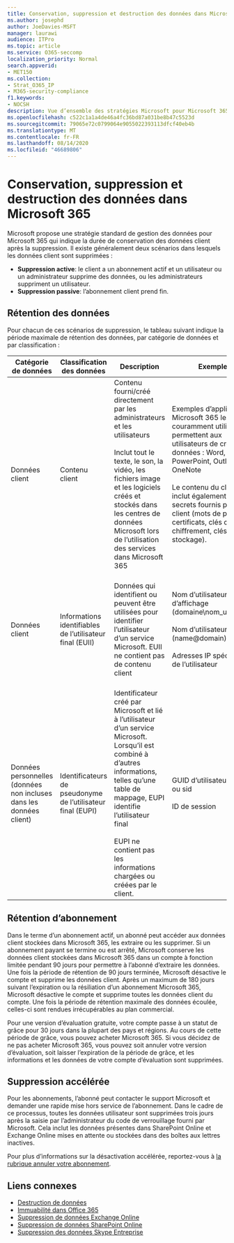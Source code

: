 ```yaml
---
title: Conservation, suppression et destruction des données dans Microsoft 365
ms.author: josephd
author: JoeDavies-MSFT
manager: laurawi
audience: ITPro
ms.topic: article
ms.service: O365-seccomp
localization_priority: Normal
search.appverid:
- MET150
ms.collection:
- Strat_O365_IP
- M365-security-compliance
f1.keywords:
- NOCSH
description: Vue d’ensemble des stratégies Microsoft pour Microsoft 365 concernant la rétention, la suppression et la destruction des données.
ms.openlocfilehash: c522c1a1a4de46a4fc36bd87a031be8b47c5523d
ms.sourcegitcommit: 79065e72c0799064e9055022393113dfcf40eb4b
ms.translationtype: MT
ms.contentlocale: fr-FR
ms.lasthandoff: 08/14/2020
ms.locfileid: "46689806"
---
```

# <a name="data-retention-deletion-and-destruction-in-microsoft-365"></a>Conservation, suppression et destruction des données dans Microsoft 365

Microsoft propose une stratégie standard de gestion des données pour Microsoft 365 qui indique la durée de conservation des données client après la suppression. Il existe généralement deux scénarios dans lesquels les données client sont supprimées :

- **Suppression active**: le client a un abonnement actif et un utilisateur ou un administrateur supprime des données, ou les administrateurs suppriment un utilisateur.
- **Suppression passive**: l’abonnement client prend fin.

## <a name="data-retention"></a>Rétention des données

Pour chacun de ces scénarios de suppression, le tableau suivant indique la période maximale de rétention des données, par catégorie de données et par classification :

| Catégorie de données | Classification des données | Description | Exemples | Période de rétention |
|-----------------|-----------------|-----------------|----------------------------------|-------------------------------|
| Données client | Contenu client| Contenu fourni/créé directement par les administrateurs et les utilisateurs <br><br> Inclut tout le texte, le son, la vidéo, les fichiers image et les logiciels créés et stockés dans les centres de données Microsoft lors de l’utilisation des services dans Microsoft 365 | Exemples d’applications Microsoft 365 les plus couramment utilisées qui permettent aux utilisateurs de créer des données : Word, Excel, PowerPoint, Outlook et OneNote <br><br> Le contenu du client inclut également les secrets fournis par le client (mots de passe, certificats, clés de chiffrement, clés de stockage). | **Scénario de suppression active :** au plus 30 jours <br><br> **Scénario de suppression passive :** au plus 180 jours |
| Données client | Informations identifiables de l’utilisateur final (EUII) | Données qui identifient ou peuvent être utilisées pour identifier l’utilisateur d’un service Microsoft. EUII ne contient pas de contenu client | Nom d’utilisateur ou nom d’affichage (domaine\nom_utilisateur) <br><br> Nom d’utilisateur principal (name@domain) <br><br>  Adresses IP spécifiques de l’utilisateur | **Scénario de suppression active :** au plus 180 jours (seule une action de l’administrateur client) <br><br> **Scénario de suppression passive :** au plus 180 jours |
| Données personnelles <br> (données non incluses dans les données client) | Identificateurs de pseudonyme de l’utilisateur final (EUPI) | Identificateur créé par Microsoft et lié à l’utilisateur d’un service Microsoft. Lorsqu’il est combiné à d’autres informations, telles qu’une table de mappage, EUPI identifie l’utilisateur final <br><br> EUPI ne contient pas les informations chargées ou créées par le client. | GUID d’utilisateur, PUIDs ou sid <br><br> ID de session | **Scénario de suppression active :** au plus 30 jours <br><br> **Scénario de suppression passive :** au plus 180 jours |

## <a name="subscription-retention"></a>Rétention d’abonnement

Dans le terme d’un abonnement actif, un abonné peut accéder aux données client stockées dans Microsoft 365, les extraire ou les supprimer. Si un abonnement payant se termine ou est arrêté, Microsoft conserve les données client stockées dans Microsoft 365 dans un compte à fonction limitée pendant 90 jours pour permettre à l’abonné d’extraire les données. Une fois la période de rétention de 90 jours terminée, Microsoft désactive le compte et supprime les données client. Après un maximum de 180 jours suivant l’expiration ou la résiliation d’un abonnement Microsoft 365, Microsoft désactive le compte et supprime toutes les données client du compte. Une fois la période de rétention maximale des données écoulée, celles-ci sont rendues irrécupérables au plan commercial.

Pour une version d’évaluation gratuite, votre compte passe à un statut de grâce pour 30 jours dans la plupart des pays et régions. Au cours de cette période de grâce, vous pouvez acheter Microsoft 365. Si vous décidez de ne pas acheter Microsoft 365, vous pouvez soit annuler votre version d’évaluation, soit laisser l’expiration de la période de grâce, et les informations et les données de votre compte d’évaluation sont supprimées.

## <a name="expedited-deletion"></a>Suppression accélérée

Pour les abonnements, l’abonné peut contacter le support Microsoft et demander une rapide mise hors service de l’abonnement. Dans le cadre de ce processus, toutes les données utilisateur sont supprimées trois jours après la saisie par l’administrateur du code de verrouillage fourni par Microsoft. Cela inclut les données présentes dans SharePoint Online et Exchange Online mises en attente ou stockées dans des boîtes aux lettres inactives.

Pour plus d’informations sur la désactivation accélérée, reportez-vous à [la rubrique annuler votre abonnement](https://docs.microsoft.com/microsoft-365/commerce/subscriptions/cancel-your-subscription).

## <a name="related-links"></a>Liens connexes

- [Destruction de données](microsoft-365-data-destruction.md)
- [Immuabilité dans Office 365](microsoft-365-data-immutability.md)
- [Suppression de données Exchange Online](microsoft-365-exchange-online-data-deletion.md)
- [Suppression de données SharePoint Online](microsoft-365-sharepoint-online-data-deletion.md)
- [Suppression des données Skype Entreprise](microsoft-365-skype-data-deletion.md)
